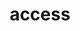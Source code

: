 ---
title: "access"
type : "model"
image: "/access.png"
description: "Access makes the new spatial acess metric RAAM available and allows for comparison bewteen RAAM and classic spatial access models. It supports spatial access research scale by making pre-computed travel time matrices available and sharing code for computing new matrices at scale, and allows users who prefer a point-and-click interface to obtain spatial access results for their data using our web app (for US)."
link: "https://access.readthedocs.io/en/latest/"
---